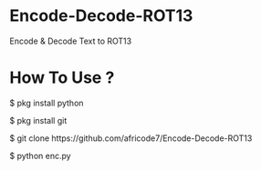 # Encode-Decode-ROT13
Encode &amp; Decode Text to ROT13

<h1><b> How To Use ? </b></h1>
<p> $ pkg install python </p>
<p> $ pkg install git
<p> $ git clone https://github.com/africode7/Encode-Decode-ROT13 </p>
<p> $ python enc.py </p>
